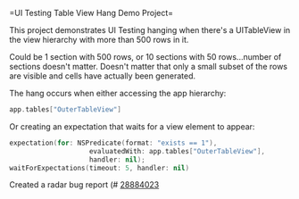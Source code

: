 =UI Testing Table View Hang Demo Project=

This project demonstrates UI Testing hanging when there's a UITableView in the view hierarchy with more than 500 rows in it.

 
Could be 1 section with 500 rows, or 10 sections with 50 rows...number of sections doesn't matter.  Doesn't matter that only a small subset of the rows are visible and cells have actually been generated.
 
The hang occurs when either accessing the app hierarchy:
 
```swift
app.tables["OuterTableView"]
```
 
Or creating an expectation that waits for a view element to appear:

```swift
expectation(for: NSPredicate(format: "exists == 1"),  
                    evaluatedWith: app.tables["OuterTableView"],  
                    handler: nil);  
waitForExpectations(timeout: 5, handler: nil)  
```
 
Created a radar bug report (# [28884023](rdar://28884023]) 
